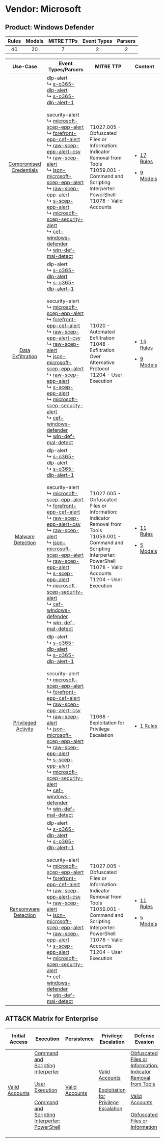 Vendor: Microsoft
=================
Product: Windows Defender
-------------------------
| Rules | Models | MITRE TTPs | Event Types | Parsers |
|:-----:|:------:|:----------:|:-----------:|:-------:|
|  40   |   20   |     7      |      2      |    2    |

|                                  Use-Case                                  | Event Types/Parsers                                                                                                                                                                                                                                                                                                                                                                                                                                                                                                                                                                                                                                                                                                                                                                                                                                                                                                                                                                                 | MITRE TTP                                                                                                                                                                                      | Content                                                                                                                        |
|:--------------------------------------------------------------------------:| --------------------------------------------------------------------------------------------------------------------------------------------------------------------------------------------------------------------------------------------------------------------------------------------------------------------------------------------------------------------------------------------------------------------------------------------------------------------------------------------------------------------------------------------------------------------------------------------------------------------------------------------------------------------------------------------------------------------------------------------------------------------------------------------------------------------------------------------------------------------------------------------------------------------------------------------------------------------------------------------------- | ---------------------------------------------------------------------------------------------------------------------------------------------------------------------------------------------- | ------------------------------------------------------------------------------------------------------------------------------ |
| [Compromised Credentials](../../../UseCases/uc_compromised_credentials.md) |  dlp-alert<br> ↳ [s-o365-dlp-alert](Parsers/parserContent_s-o365-dlp-alert.md)<br> ↳ [s-o365-dlp-alert-1](Parsers/parserContent_s-o365-dlp-alert-1.md)<br><br> security-alert<br> ↳ [microsoft-scep-epp-alert](Parsers/parserContent_microsoft-scep-epp-alert.md)<br> ↳ [forefront-epp-cef-alert](Parsers/parserContent_forefront-epp-cef-alert.md)<br> ↳ [raw-scep-epp-alert-csv](Parsers/parserContent_raw-scep-epp-alert-csv.md)<br> ↳ [raw-scep-alert](Parsers/parserContent_raw-scep-alert.md)<br> ↳ [json-microsoft-scep-epp-alert](Parsers/parserContent_json-microsoft-scep-epp-alert.md)<br> ↳ [raw-scep-epp-alert](Parsers/parserContent_raw-scep-epp-alert.md)<br> ↳ [s-scep-epp-alert](Parsers/parserContent_s-scep-epp-alert.md)<br> ↳ [microsoft-scep-security-alert](Parsers/parserContent_microsoft-scep-security-alert.md)<br> ↳ [cef-windows-defender](Parsers/parserContent_cef-windows-defender.md)<br> ↳ [win-def-mal-detect](Parsers/parserContent_win-def-mal-detect.md)<br> | T1027.005 - Obfuscated Files or Information: Indicator Removal from Tools<br>T1059.001 - Command and Scripting Interperter: PowerShell<br>T1078 - Valid Accounts<br>                           | [<ul><li>17 Rules</li></ul><ul><li>9 Models</li></ul>](Rules_Models/r_m_microsoft_windows_defender_Compromised_Credentials.md) |
|       [Data Exfiltration](../../../UseCases/uc_data_exfiltration.md)       |  dlp-alert<br> ↳ [s-o365-dlp-alert](Parsers/parserContent_s-o365-dlp-alert.md)<br> ↳ [s-o365-dlp-alert-1](Parsers/parserContent_s-o365-dlp-alert-1.md)<br><br> security-alert<br> ↳ [microsoft-scep-epp-alert](Parsers/parserContent_microsoft-scep-epp-alert.md)<br> ↳ [forefront-epp-cef-alert](Parsers/parserContent_forefront-epp-cef-alert.md)<br> ↳ [raw-scep-epp-alert-csv](Parsers/parserContent_raw-scep-epp-alert-csv.md)<br> ↳ [raw-scep-alert](Parsers/parserContent_raw-scep-alert.md)<br> ↳ [json-microsoft-scep-epp-alert](Parsers/parserContent_json-microsoft-scep-epp-alert.md)<br> ↳ [raw-scep-epp-alert](Parsers/parserContent_raw-scep-epp-alert.md)<br> ↳ [s-scep-epp-alert](Parsers/parserContent_s-scep-epp-alert.md)<br> ↳ [microsoft-scep-security-alert](Parsers/parserContent_microsoft-scep-security-alert.md)<br> ↳ [cef-windows-defender](Parsers/parserContent_cef-windows-defender.md)<br> ↳ [win-def-mal-detect](Parsers/parserContent_win-def-mal-detect.md)<br> | T1020 - Automated Exfiltration<br>T1048 - Exfiltration Over Alternative Protocol<br>T1204 - User Execution<br>                                                                                 | [<ul><li>15 Rules</li></ul><ul><li>9 Models</li></ul>](Rules_Models/r_m_microsoft_windows_defender_Data_Exfiltration.md)       |
|       [Malware Detection](../../../UseCases/uc_malware_detection.md)       |  dlp-alert<br> ↳ [s-o365-dlp-alert](Parsers/parserContent_s-o365-dlp-alert.md)<br> ↳ [s-o365-dlp-alert-1](Parsers/parserContent_s-o365-dlp-alert-1.md)<br><br> security-alert<br> ↳ [microsoft-scep-epp-alert](Parsers/parserContent_microsoft-scep-epp-alert.md)<br> ↳ [forefront-epp-cef-alert](Parsers/parserContent_forefront-epp-cef-alert.md)<br> ↳ [raw-scep-epp-alert-csv](Parsers/parserContent_raw-scep-epp-alert-csv.md)<br> ↳ [raw-scep-alert](Parsers/parserContent_raw-scep-alert.md)<br> ↳ [json-microsoft-scep-epp-alert](Parsers/parserContent_json-microsoft-scep-epp-alert.md)<br> ↳ [raw-scep-epp-alert](Parsers/parserContent_raw-scep-epp-alert.md)<br> ↳ [s-scep-epp-alert](Parsers/parserContent_s-scep-epp-alert.md)<br> ↳ [microsoft-scep-security-alert](Parsers/parserContent_microsoft-scep-security-alert.md)<br> ↳ [cef-windows-defender](Parsers/parserContent_cef-windows-defender.md)<br> ↳ [win-def-mal-detect](Parsers/parserContent_win-def-mal-detect.md)<br> | T1027.005 - Obfuscated Files or Information: Indicator Removal from Tools<br>T1059.001 - Command and Scripting Interperter: PowerShell<br>T1078 - Valid Accounts<br>T1204 - User Execution<br> | [<ul><li>11 Rules</li></ul><ul><li>5 Models</li></ul>](Rules_Models/r_m_microsoft_windows_defender_Malware_Detection.md)       |
|     [Privileged Activity](../../../UseCases/uc_privileged_activity.md)     |  dlp-alert<br> ↳ [s-o365-dlp-alert](Parsers/parserContent_s-o365-dlp-alert.md)<br> ↳ [s-o365-dlp-alert-1](Parsers/parserContent_s-o365-dlp-alert-1.md)<br><br> security-alert<br> ↳ [microsoft-scep-epp-alert](Parsers/parserContent_microsoft-scep-epp-alert.md)<br> ↳ [forefront-epp-cef-alert](Parsers/parserContent_forefront-epp-cef-alert.md)<br> ↳ [raw-scep-epp-alert-csv](Parsers/parserContent_raw-scep-epp-alert-csv.md)<br> ↳ [raw-scep-alert](Parsers/parserContent_raw-scep-alert.md)<br> ↳ [json-microsoft-scep-epp-alert](Parsers/parserContent_json-microsoft-scep-epp-alert.md)<br> ↳ [raw-scep-epp-alert](Parsers/parserContent_raw-scep-epp-alert.md)<br> ↳ [s-scep-epp-alert](Parsers/parserContent_s-scep-epp-alert.md)<br> ↳ [microsoft-scep-security-alert](Parsers/parserContent_microsoft-scep-security-alert.md)<br> ↳ [cef-windows-defender](Parsers/parserContent_cef-windows-defender.md)<br> ↳ [win-def-mal-detect](Parsers/parserContent_win-def-mal-detect.md)<br> | T1068 - Exploitation for Privilege Escalation<br>                                                                                                                                              | [<ul><li>1 Rules</li></ul>](Rules_Models/r_m_microsoft_windows_defender_Privileged_Activity.md)                                |
|    [Ransomware Detection](../../../UseCases/uc_ransomware_detection.md)    |  dlp-alert<br> ↳ [s-o365-dlp-alert](Parsers/parserContent_s-o365-dlp-alert.md)<br> ↳ [s-o365-dlp-alert-1](Parsers/parserContent_s-o365-dlp-alert-1.md)<br><br> security-alert<br> ↳ [microsoft-scep-epp-alert](Parsers/parserContent_microsoft-scep-epp-alert.md)<br> ↳ [forefront-epp-cef-alert](Parsers/parserContent_forefront-epp-cef-alert.md)<br> ↳ [raw-scep-epp-alert-csv](Parsers/parserContent_raw-scep-epp-alert-csv.md)<br> ↳ [raw-scep-alert](Parsers/parserContent_raw-scep-alert.md)<br> ↳ [json-microsoft-scep-epp-alert](Parsers/parserContent_json-microsoft-scep-epp-alert.md)<br> ↳ [raw-scep-epp-alert](Parsers/parserContent_raw-scep-epp-alert.md)<br> ↳ [s-scep-epp-alert](Parsers/parserContent_s-scep-epp-alert.md)<br> ↳ [microsoft-scep-security-alert](Parsers/parserContent_microsoft-scep-security-alert.md)<br> ↳ [cef-windows-defender](Parsers/parserContent_cef-windows-defender.md)<br> ↳ [win-def-mal-detect](Parsers/parserContent_win-def-mal-detect.md)<br> | T1027.005 - Obfuscated Files or Information: Indicator Removal from Tools<br>T1059.001 - Command and Scripting Interperter: PowerShell<br>T1078 - Valid Accounts<br>T1204 - User Execution<br> | [<ul><li>11 Rules</li></ul><ul><li>5 Models</li></ul>](Rules_Models/r_m_microsoft_windows_defender_Ransomware_Detection.md)    |

ATT&CK Matrix for Enterprise
----------------------------
| Initial Access                                                      | Execution                                                                                                                                                                                                                                                       | Persistence                                                         | Privilege Escalation                                                                                                                                          | Defense Evasion                                                                                                                                                                                                                                                               | Credential Access | Discovery | Lateral Movement | Collection | Command and Control | Exfiltration                                                                                                                                                           | Impact |
| ------------------------------------------------------------------- | --------------------------------------------------------------------------------------------------------------------------------------------------------------------------------------------------------------------------------------------------------------- | ------------------------------------------------------------------- | ------------------------------------------------------------------------------------------------------------------------------------------------------------- | ----------------------------------------------------------------------------------------------------------------------------------------------------------------------------------------------------------------------------------------------------------------------------- | ----------------- | --------- | ---------------- | ---------- | ------------------- | ---------------------------------------------------------------------------------------------------------------------------------------------------------------------- | ------ |
| [Valid Accounts](https://attack.mitre.org/techniques/T1078)<br><br> | [Command and Scripting Interperter](https://attack.mitre.org/techniques/T1059)<br><br>[User Execution](https://attack.mitre.org/techniques/T1204)<br><br>[Command and Scripting Interperter: PowerShell](https://attack.mitre.org/techniques/T1059/001)<br><br> | [Valid Accounts](https://attack.mitre.org/techniques/T1078)<br><br> | [Valid Accounts](https://attack.mitre.org/techniques/T1078)<br><br>[Exploitation for Privilege Escalation](https://attack.mitre.org/techniques/T1068)<br><br> | [Obfuscated Files or Information: Indicator Removal from Tools](https://attack.mitre.org/techniques/T1027/005)<br><br>[Valid Accounts](https://attack.mitre.org/techniques/T1078)<br><br>[Obfuscated Files or Information](https://attack.mitre.org/techniques/T1027)<br><br> |                   |           |                  |            |                     | [Exfiltration Over Alternative Protocol](https://attack.mitre.org/techniques/T1048)<br><br>[Automated Exfiltration](https://attack.mitre.org/techniques/T1020)<br><br> |        |